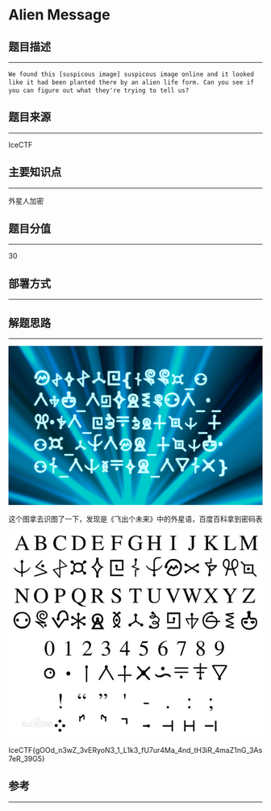 # Alien Message

## 题目描述
---
```
We found this [suspicous image] suspicous image online and it looked like it had been planted there by an alien life form. Can you see if you can figure out what they're trying to tell us? 
```

## 题目来源
---
IceCTF

## 主要知识点
---
外星人加密

## 题目分值
---
30

## 部署方式
---


## 解题思路
---

![](resources/cry-alien_message.png)

这个图拿去识图了一下，发现是《飞出个未来》中的外星语，百度百科拿到密码表

![](images/ctf-2021-06-11-15-57-30.png)

IceCTF{gOOd_n3wZ_3vERyoN3_1_L1k3_fU7ur4Ma_4nd_tH3iR_4maZ1nG_3As7eR_39G5}

## 参考
---
